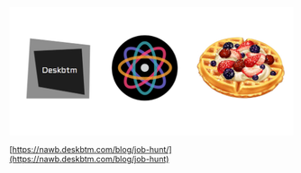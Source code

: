 <img src="Artboard.png" />

[https://nawb.deskbtm.com/blog/job-hunt/](https://nawb.deskbtm.com/blog/job-hunt)
<br />
<br />
[](https://raw.githubusercontent.com/Nawbc/Nawbc/output/github-contribution-grid-snake.svg)
